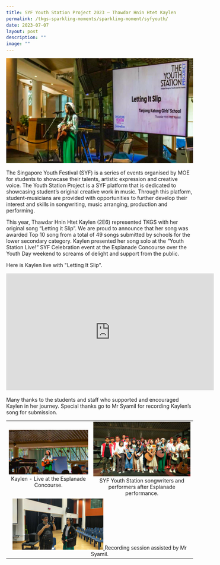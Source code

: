 ```yaml
---
title: SYF Youth Station Project 2023 – Thawdar Hnin Htet Kaylen
permalink: /tkgs-sparkling-moments/sparkling-moment/syfyouth/
date: 2023-07-07
layout: post
description: ""
image: ""
---
```

<a href="https://raw.githubusercontent.com/isomerpages/moe-tkgs/staging/images/Sparkling_Moment/2023/SYF_Thawdar/mainpic.png"><img src="/images/Sparkling_Moment/2023/SYF_Thawdar/mainpic.png"></a>

The Singapore Youth Festival (SYF) is a series of events organised by MOE for students to showcase their talents, artistic expression and creative voice. The Youth Station Project is a SYF platform that is dedicated to showcasing student’s original creative work in music. Through this platform, student-musicians are provided with opportunities to further develop their interest and skills in songwriting, music arranging, production and performing. 

This year, Thawdar Hnin Htet Kaylen (2E6) represented TKGS with her original song “Letting it Slip”. We are proud to announce that her song was awarded Top 10 song from a total of 49 songs submitted by schools for the lower secondary category. Kaylen presented her song solo at the “Youth Station Live!” SYF Celebration event at the Esplanade Concourse over the Youth Day weekend to screams of delight and support from the public. 

Here is Kaylen live with "Letting It Slip".

<center><iframe allowfullscreen="" allow="accelerometer; autoplay; clipboard-write; encrypted-media; gyroscope; picture-in-picture; web-share" frameborder="0" title="YouTube video player" src="https://www.youtube.com/embed/n9ncvqZC1b4" height="315" width="560"></iframe></center>

Many thanks to the students and staff who supported and encouraged Kaylen in her journey. Special thanks go to Mr Syamil for recording Kaylen’s song for submission.  

<table>
<tbody>
	<tr>
		<td style="text-align: center;">
<a href="https://raw.githubusercontent.com/isomerpages/moe-tkgs/staging/images/Sparkling_Moment/2023/SYF_Thawdar/subpic1.png"><img src="/images/Sparkling_Moment/2023/SYF_Thawdar/smpic1.png"></a>Kaylen - Live at the Esplanade Concourse.
		</td>
		<td style="text-align: center;">
		<a href="https://raw.githubusercontent.com/isomerpages/moe-tkgs/staging/images/Sparkling_Moment/2023/SYF_Thawdar/subpic2.png"><img src="/images/Sparkling_Moment/2023/SYF_Thawdar/smpic2.png"></a>SYF Youth Station songwriters and performers after Esplanade performance.
		</td>
	</tr>
	<tr>
		<td style="text-align: center;" colspan="2">
  <a href="https://raw.githubusercontent.com/isomerpages/moe-tkgs/staging/images/Sparkling_Moment/2023/SYF_Thawdar/subpic3.png">
    <img style="width: 50%;" src="/images/Sparkling_Moment/2023/SYF_Thawdar/smpic3.png">
  </a>
  Recording session assisted by Mr Syamil.
</td>
	</tr>
	</tbody>
	</table>